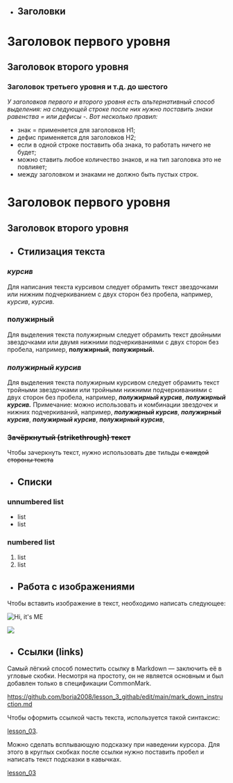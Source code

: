 * ## Заголовки
# Заголовок первого уровня
## Заголовок второго уровня 
### Заголовок третьего уровня и т.д. до шестого

*У заголовков первого и второго уровня есть альтернативный способ выделения: на следующей строке после них нужно поставить знаки равенства = или дефисы -. Вот несколько правил:*

* знак = применяется для заголовков H1;
* дефис применяется для заголовков H2;
* если в одной строке поставить оба знака, то работать ничего не будет;
* можно ставить любое количество знаков, и на тип заголовка это не повлияет;
* между заголовком и знаками не должно быть пустых строк.

Заголовок первого уровня
=====
Заголовок второго уровня
-------------

* ## Стилизация текста
### _курсив_
Для написания текста курсивом следует обрамить текст звездочками или нижним подчеркиванием с двух сторон без пробела, например,  *курсив*, _курсив._
### __полужирный__
Для выделения текста полужирным следует обрамить текст двойными звездочками или двумя нижними подчеркиваниями с двух сторон без пробела, например,  **полужирный**, __полужирный.__
### *__полужирный курсив__*
Для выделения текста полужирным курсивом следует обрамить текст тройными звездочками или тройными нижними подчеркиваниями с двух сторон без пробела, например,  ***полужирный курсив***, ___полужирный курсив.___
Примечание: можно использовать и комбинации звездочек и нижних подчеркиваний, например, *__полужирный курсив__*,  __*полужирный курсив*__,   **_полужирный курсив_**, _**полужирный курсив**_,

### ~~Зачёркнутый (strikethrough) текст~~
Чтобы зачеркнуть текст, нужно использовать две тильды ~~с каждой стороны текста~~ 

* ## Списки
 ### unnumbered list
* list
* list
### numbered list
1. list
2. list
  
* ## Работа с изображениями
Чтобы вставить изображение в текст, необходимо написать следующее:

![Hi, it's ME](Me.jpg)

![](Me.jpg)
* ## Ссылки (links)
Самый лёгкий способ поместить ссылку в Markdown — заключить её в угловые скобки. Несмотря на простоту, он не является основным и был добавлен только в спецификации CommonMark.

<https://github.com/boria2008/lesson_3_githab/edit/main/mark_down_instruction.md>

Чтобы оформить ссылкой часть текста, используется такой синтаксис:

[lesson_03](https://gb.ru/lessons/381836). 

Можно сделать всплывающую подсказку при наведении курсора. Для этого в круглых скобках после ссылки нужно поставить пробел и написать текст подсказки в кавычках.

[lesson_03](https://gb.ru/lessons/381836 "Нажми, чтобы перейти на третий урок")
